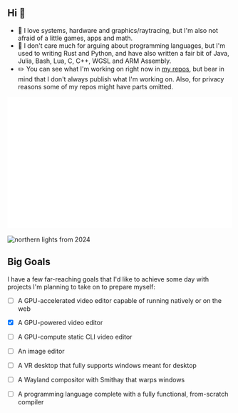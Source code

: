 ## Hi 👋

- 🧠 I love systems, hardware and graphics/raytracing, but I'm also not afraid of a little games, apps and math.
- 📖 I don't care much for arguing about programming languages, but I'm used to writing Rust and Python, and have also written a fair bit of Java, Julia, Bash, Lua, C, C++, WGSL and ARM Assembly.
- ✏️ You can see what I'm working on right now in [my repos](https://github.com/kyteware?tab=repositories), but bear in mind that I don't always publish what I'm working on. Also, for privacy reasons some of my repos might have parts omitted.

![](https://raw.githubusercontent.com/kyteware/github-stats/master/generated/languages.svg#gh-dark-mode-only)

<img src="https://github.com/kyteware/kyteware/assets/88643996/ada0f1a9-9508-49e4-a595-04ae07e81b45" alt="northern lights from 2024" width="300"/>

## Big Goals
I have a few far-reaching goals that I'd like to achieve some day with projects I'm planning to take on to prepare myself:
- [ ] A GPU-accelerated video editor capable of running natively or on the web
 - [x] A GPU-powered video editor
 - [ ] A GPU-compute static CLI video editor
 - [ ] An image editor
- [ ] A VR desktop that fully supports windows meant for desktop
 - [ ] A Wayland compositor with Smithay that warps windows
- [ ] A programming language complete with a fully functional, from-scratch compiler

